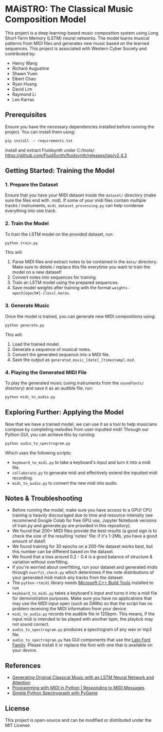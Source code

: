 # MAiSTRO: The Classical Music Composition Model

This project is a deep learning-based music composition system using Long Short-Term Memory (LSTM) neural networks. The model learns musical patterns from MIDI files and generates new music based on the learned sequences. This project is associated with Western Cyber Society and contributed by:
- Henry Wang
- Richard Augustine
- Shawn Yuen
- Elbert Chao
- Ryan Huang
- David Lim
- Raymond Li
- Leo Karras

## Prerequisites
Ensure you have the necessary dependencies installed before running the project. You can install them using:

```bash
pip install -r requirements.txt
```

Install and extract Fluidsynth under C:/tools/:
https://github.com/FluidSynth/fluidsynth/releases/tag/v2.4.3 

## Getting Started: Training the Model
### 1. Prepare the Dataset
Ensure that you have your MIDI dataset inside the `dataset/` directory (make sure the files end with .mid). If some of your midi files contain multiple tracks / instruments, `midi_dataset_processing.py` can help condense everything into one track.

### 2. Train the Model
To train the LSTM model on the provided dataset, run:

```bash
python train.py
```

This will:
1. Parse MIDI files and extract notes to be contained in the `data/` directory. Make sure to delete / replace this file everytime you want to train the model on a new dataset!
2. Convert notes into sequences for training.
3. Train an LSTM model using the prepared sequences.
4. Save model weights after training with the format `weights-epoch[epoch#]-[loss].keras`. 

### 3. Generate Music
Once the model is trained, you can generate new MIDI compositions using:

```bash
python generate.py
```

This will:
1. Load the trained model.
2. Generate a sequence of musical notes.
3. Convert the generated sequence into a MIDI file.
4. Save the output as `generated_music_[date]_[timestamp].mid`.

### 4. Playing the Generated MIDI File
To play the generated music (using instruments from the `soundfonts/` directory) and save it as an audible file, run:
```bash
python midi_to_audio.py
```

## Exploring Further: Applying the Model
Now that we have a trained model, we can use it as a tool to help musicians compose by completing melodies from user-inputted midi! Through our Python GUI, you can achieve this by running:
```bash
python audio_to_spectrogram.py
```
Which uses the following scripts:
- `keyboard_to_midi.py` to take a keyboard's input and turn it into a midi file.
- `collaborate.py` to generate midi and effectively extend the inputted midi recording.
- `midi_to_audio.py` to convert the new midi into audio.

## Notes & Troubleshooting
- Before running the model, make sure you have access to a GPU! CPU training is heavily discouraged due to time and resource-intensity (we recommend Google Colab for free GPU use, Jupyter Notebook versions of train.py and generate.py are provided in this repository).
- We found that 200+ MIDI files provide the best results (a good sign is to check the size of the resulting 'notes' file: if it's 1-2Mb, you have a good amount of data!)
- We found training for 30 epochs on a 200-file dataset works best, but this number can be different based on the dataset.
- We found that a loss around 0.2 - 0.4 is a good balance of structure & variation without overfitting.
- If you're worried about overfitting, run your dataset and generated midis through `overfit_check.py` which determines if the note distributions of your generated midi match any tracks from the dataset.
- The `python-rtmidi` library needs <a href="https://visualstudio.microsoft.com/visual-cpp-build-tools/">Microsoft C++ Build Tools</a> installed to run 
- `keyboard_to_midi.py` takes a keyboard's input and turns it into a midi file for demonstration purposes. Make sure you have no applications that may use the MIDI input open (such as DAWs) so that the script has no problem receiving the MIDI information from your device.
- `midi_to_audio.py` records the audible file in 120bpm. This means, if the input midi is intended to be played with another bpm, the playbck may not sound correct.
- `audio_to_spectrogram.py` produces a spectrogram of any wav or mp3 file.
- `audio_to_spectrogram.py` has GUI components that use the <a href="https://fonts.google.com/specimen/Lato">Lato Font Family</a>. Please install it or replace the font with one that is available on your device.

## References
- <a href="https://medium.com/@alexissa122/generating-original-classical-music-with-an-lstm-neural-network-and-attention-abf03f9ddcb4">Generating Original Classical Music with an LSTM Neural Network and Attention</a>
- <a href="https://youtu.be/zpZDwqsgSpc?si=LaH-QSm2hTHLAf8E">Programming with MIDI in Python | Responding to MIDI Messages</a>
- <a href="https://swharden.com/blog/2010-06-19-simple-python-spectrograph-with-pygame/">Simple Python Spectrograph with PyGame</a>

## License
This project is open-source and can be modified or distributed under the MIT License.
